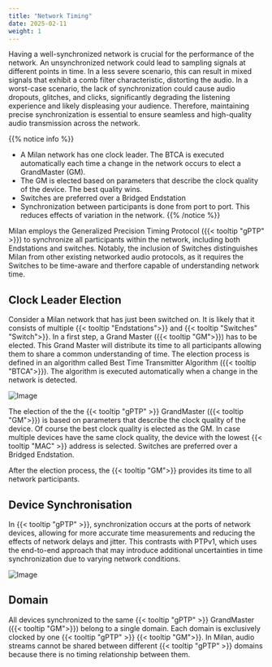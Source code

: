 ```yaml
---
title: "Network Timing"
date: 2025-02-11
weight: 1
---
```


Having a well-synchronized network is crucial for the performance of the network. An unsynchronized network could lead to sampling signals at different points in time. In a less severe scenario, this can result in mixed signals that exhibit a comb filter characteristic, distorting the audio. In a worst-case scenario, the lack of synchronization could cause audio dropouts, glitches, and clicks, significantly degrading the listening experience and likely displeasing your audience. Therefore, maintaining precise synchronization is essential to ensure seamless and high-quality audio transmission across the network.

{{% notice info %}}
- A Milan network has one clock leader. The BTCA is executed automatically each time a change in the network occurs to elect a GrandMaster (GM).
- The GM is elected based on parameters that describe the clock quality of the device. The best quality wins.
- Switches are preferred over a Bridged Endstation
- Synchronization between participants is done from port to port. This reduces effects of variation in the network.
{{% /notice %}}

Milan employs the Generalized Precision Timing Protocol ({{< tooltip "gPTP" >}}) to synchronize all participants within the network, including both Endstations and switches. Notably, the inclusion of Switches distinguishes Milan from other existing networked audio protocols, as it requires the Switches to be time-aware and therfore capable of understanding network time.

## Clock Leader Election

<div class="text-image-container">
  <div class="text">
    <p>Consider a Milan network that has just been switched on. It is likely that it consists of multiple {{< tooltip "Endstations">}} and {{< tooltip "Switches" "Switch">}}. In a first step, a Grand Master ({{< tooltip "GM">}}) has to be elected. This Grand Master will distribute its time to all participants allowing them to share a common understanding of time. The election process is defined in an algorithm called Best Time Transmitter Algorithm ({{< tooltip "BTCA">}}). The algorithm is executed automatically when a change in the network is detected.</p>
  </div>
  <div class="image">
    <img src="/images/gPTP-BTCA.drawio.svg" alt="Image" style="max-width: 100%; height: auto;">
  </div>
</div>

The election of the the {{< tooltip "gPTP" >}} GrandMaster ({{< tooltip "GM">}}) is based on parameters that describe the clock quality of the device. Of course the best clock quality is elected as the GM. In case multiple devices have the same clock quality, the device with the lowest {{< tooltip "MAC" >}} address is selected. Switches are preferred over a Bridged Endstation.
  
After the election process, the {{< tooltip "GM">}} provides its time to all network participants.

## Device Synchronisation

<div class="text-image-container">
  <div class="text">
    <p>In {{< tooltip "gPTP" >}}, synchronization occurs at the ports of network devices, allowing for more accurate time measurements and reducing the effects of network delays and jitter. This contrasts with PTPv1, which uses the end-to-end approach that may introduce additional uncertainties in time synchronization due to varying network conditions.</p>
  </div>
  <div class="image">
    <img src="/images/gPTP-sync.drawio.svg" alt="Image" style="max-width: 100%; height: auto;">
  </div>
</div>



## Domain
All devices synchronized to the same {{< tooltip "gPTP" >}} GrandMaster ({{< tooltip "GM">}}) belong to a single domain. Each domain is exclusively clocked by one {{< tooltip "gPTP" >}} {{< tooltip "GM">}}. In Milan, audio streams cannot be shared between different {{< tooltip "gPTP" >}} domains because there is no timing relationship between them.
